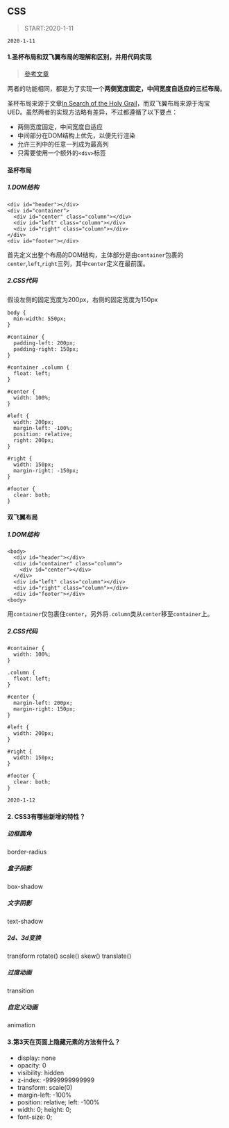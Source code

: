 ## CSS

> START:2020-1-11

`2020-1-11`

#### 1.圣杯布局和双飞翼布局的理解和区别，并用代码实现

> [參考文章](https://www.jianshu.com/p/81ef7e7094e8)

两者的功能相同，都是为了实现一个**两侧宽度固定，中间宽度自适应的三栏布局**。

圣杯布局来源于文章[In Search of the Holy Grail](https://alistapart.com/article/holygrail)，而双飞翼布局来源于淘宝UED。虽然两者的实现方法略有差异，不过都遵循了以下要点：

- 两侧宽度固定，中间宽度自适应
- 中间部分在DOM结构上优先，以便先行渲染
- 允许三列中的任意一列成为最高列
- 只需要使用一个额外的`<div>`标签

#### 圣杯布局

##### 1.DOM结构

```
<div id="header"></div>
<div id="container">
  <div id="center" class="column"></div>
  <div id="left" class="column"></div>
  <div id="right" class="column"></div>
</div>
<div id="footer"></div>
```

首先定义出整个布局的DOM结构，主体部分是由`container`包裹的`center`,`left`,`right`三列，其中`center`定义在最前面。

##### 2.CSS代码

假设左侧的固定宽度为200px，右侧的固定宽度为150px

```
body {
  min-width: 550px;
}

#container {
  padding-left: 200px; 
  padding-right: 150px;
}

#container .column {
  float: left;
}

#center {
  width: 100%;
}

#left {
  width: 200px; 
  margin-left: -100%;
  position: relative;
  right: 200px;
}

#right {
  width: 150px; 
  margin-right: -150px; 
}

#footer {
  clear: both;
}
```

#### 双飞翼布局

##### 1.DOM结构

```
<body>
  <div id="header"></div>
  <div id="container" class="column">
    <div id="center"></div>
  </div>
  <div id="left" class="column"></div>
  <div id="right" class="column"></div>
  <div id="footer"></div>
<body>
```

用`container`仅包裹住`center`，另外将`.column`类从`center`移至`container`上。

##### 2.CSS代码

```
#container {
  width: 100%;
}

.column {
  float: left;
}

#center {
  margin-left: 200px;
  margin-right: 150px;
}

#left {
  width: 200px; 
}

#right {
  width: 150px; 
}

#footer {
  clear: both;
}

```

`2020-1-12`

#### 2. CSS3有哪些新增的特性？

##### 边框圆角

border-radius

##### 盒子阴影

box-shadow

##### 文字阴影

text-shadow

##### 2d、3d变换

transform
rotate()
scale()
skew()
translate()

##### 过度动画

transition

##### 自定义动画

animation

#### 3.第3天在页面上隐藏元素的方法有什么？

- display: none
- opacity: 0
- visibility: hidden
- z-index: -9999999999999
- transform: scale(0)
- margin-left: -100%
- position: relative; left: -100%
- width: 0; height: 0;
- font-size: 0; 